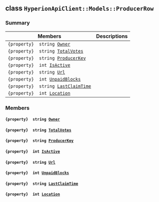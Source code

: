 ## class `HyperionApiClient::Models::ProducerRow` 

### Summary

 Members                        | Descriptions                                
--------------------------------|---------------------------------------------
`{property}  string `[`Owner`](#class_hyperion_api_client_1_1_models_1_1_producer_row_1a2bb39ac02455d05833c5f88b6ddc87ee) | 
`{property}  string `[`TotalVotes`](#class_hyperion_api_client_1_1_models_1_1_producer_row_1a987e3c73846e29a1ba2e2e4adc7a3bc0) | 
`{property}  string `[`ProducerKey`](#class_hyperion_api_client_1_1_models_1_1_producer_row_1a4c83a859c2a53f689333f5073cdac879) | 
`{property}  int `[`IsActive`](#class_hyperion_api_client_1_1_models_1_1_producer_row_1aaf4ace0ce389b469c37895f3d9b6da8d) | 
`{property}  string `[`Url`](#class_hyperion_api_client_1_1_models_1_1_producer_row_1a9619cd3b7a409d3733877feef572732d) | 
`{property}  int `[`UnpaidBlocks`](#class_hyperion_api_client_1_1_models_1_1_producer_row_1a77d08f4e1e4d81aaa1de8364e66ee61d) | 
`{property}  string `[`LastClaimTime`](#class_hyperion_api_client_1_1_models_1_1_producer_row_1a60d6eef99c687a3c590f53d39405a85d) | 
`{property}  int `[`Location`](#class_hyperion_api_client_1_1_models_1_1_producer_row_1a7a3a062401c26635f0a0b3016e7319c1) | 

### Members

#### `{property}  string `[`Owner`](#class_hyperion_api_client_1_1_models_1_1_producer_row_1a2bb39ac02455d05833c5f88b6ddc87ee) 

#### `{property}  string `[`TotalVotes`](#class_hyperion_api_client_1_1_models_1_1_producer_row_1a987e3c73846e29a1ba2e2e4adc7a3bc0) 

#### `{property}  string `[`ProducerKey`](#class_hyperion_api_client_1_1_models_1_1_producer_row_1a4c83a859c2a53f689333f5073cdac879) 

#### `{property}  int `[`IsActive`](#class_hyperion_api_client_1_1_models_1_1_producer_row_1aaf4ace0ce389b469c37895f3d9b6da8d) 

#### `{property}  string `[`Url`](#class_hyperion_api_client_1_1_models_1_1_producer_row_1a9619cd3b7a409d3733877feef572732d) 

#### `{property}  int `[`UnpaidBlocks`](#class_hyperion_api_client_1_1_models_1_1_producer_row_1a77d08f4e1e4d81aaa1de8364e66ee61d) 

#### `{property}  string `[`LastClaimTime`](#class_hyperion_api_client_1_1_models_1_1_producer_row_1a60d6eef99c687a3c590f53d39405a85d) 

#### `{property}  int `[`Location`](#class_hyperion_api_client_1_1_models_1_1_producer_row_1a7a3a062401c26635f0a0b3016e7319c1) 


